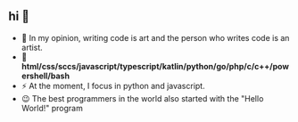 ## hi 👋
- 🌱 In my opinion, writing code is art and the person who writes code is an artist.
- 🔭 **html/css/sccs/javascript/typescript/katlin/python/go/php/c/c++/powershell/bash**
- ⚡ At the moment, I focus in python and javascript.
- 😉 The best programmers in the world also started with the "Hello World!" program

